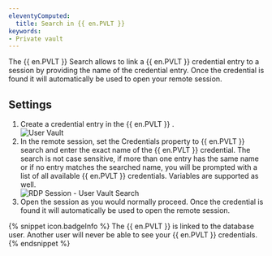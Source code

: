 ```yaml
---
eleventyComputed:
  title: Search in {{ en.PVLT }}
keywords:
- Private vault
---
```

The {{ en.PVLT }} Search allows to link a {{ en.PVLT }} credential entry to a session by providing the name of the credential entry. Once the credential is found it will automatically be used to open your remote session.  

## Settings 

1. Create a credential entry in the {{ en.PVLT }} .  
![User Vault](https://webdevolutions.azureedge.net/docs/en/rdm/mac/clip6004.png) 
1. In the remote session, set the Credentials property to {{ en.PVLT }} search and enter the exact name of the {{ en.PVLT }} credential. The search is not case sensitive, if more than one entry has the same name or if no entry matches the searched name, you will be prompted with a list of all available {{ en.PVLT }} credentials. Variables are supported as well.  
![RDP Session - User Vault Search](https://webdevolutions.azureedge.net/docs/en/rdm/mac/clip6006.png) 
1. Open the session as you would normally proceed. Once the credential is found it will automatically be used to open the remote session. 

{% snippet icon.badgeInfo %} 
The {{ en.PVLT }} is linked to the database user. Another user will never be able to see your {{ en.PVLT }} credentials. 
{% endsnippet %}
 

